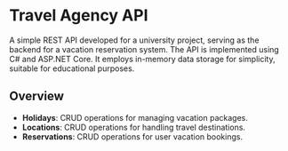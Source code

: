 # Travel Agency API

A simple REST API developed for a university project, serving as the backend for a vacation reservation system.
The API is implemented using C# and ASP.NET Core. It employs in-memory data storage for simplicity, suitable for educational purposes.


## Overview

- **Holidays**: CRUD operations for managing vacation packages.
- **Locations**: CRUD operations for handling travel destinations.
- **Reservations**: CRUD operations for user vacation bookings.
